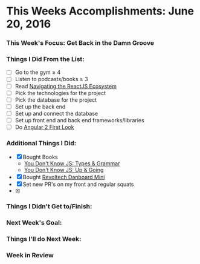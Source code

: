 # This Weeks Accomplishments: June 20, 2016

### This Week's Focus: Get Back in the Damn Groove

### Things I Did From the List:
- [ ] Go to the gym ≥ 4
- [ ] Listen to podcasts/books ≥ 3
- [ ] Read [Navigating the ReactJS Ecosystem](https://www.toptal.com/react/navigating-the-react-ecosystem)
- [ ] Pick the technologies for the project
- [ ] Pick the database for the project
- [ ] Set up the back end
- [ ] Set up and connect the database
- [ ] Set up front end and back end frameworks/libraries
- [ ] Do [Angular 2 First Look](http://app.pluralsight.com/courses/angular-2-first-look)

### Additional Things I Did:
- [x] Bought Books
  - [You Don't Know JS: Types & Grammar](https://www.amazon.com/gp/product/1491904194/ref=oh_aui_detailpage_o00_s00?ie=UTF8&psc=1)
  - [You Don't Know JS: Up & Going](https://www.amazon.com/gp/product/1491924462/ref=oh_aui_detailpage_o00_s00?ie=UTF8&psc=1)
- [x] Bought [Revoltech Danboard Mini](https://www.amazon.com/gp/product/B00CU6Z03O/ref=oh_aui_detailpage_o01_s00?ie=UTF8&psc=1)
- [x] Set new PR's on my front and regular squats
- [x]

### Things I Didn't Get to/Finish:

### Next Week's Goal:

### Things I'll do Next Week:

### Week in Review
